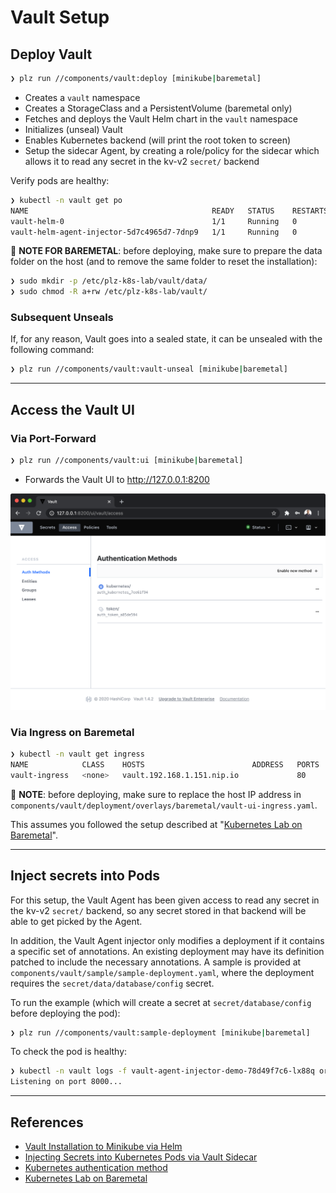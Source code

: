 # Vault Setup

## Deploy Vault
```bash
❯ plz run //components/vault:deploy [minikube|baremetal]
```
* Creates a `vault` namespace
* Creates a StorageClass and a PersistentVolume (baremetal only)
* Fetches and deploys the Vault Helm chart in the `vault` namespace
* Initializes (unseal) Vault
* Enables Kubernetes backend (will print the root token to screen)
* Setup the sidecar Agent, by creating a role/policy for the sidecar which allows it to read any secret in the kv-v2 `secret/` backend

Verify pods are healthy:
```bash
❯ kubectl -n vault get po
NAME                                         READY   STATUS    RESTARTS   AGE
vault-helm-0                                 1/1     Running   0          2m2s
vault-helm-agent-injector-5d7c4965d7-7dnp9   1/1     Running   0          2m3s
```

📝 **NOTE FOR BAREMETAL**: before deploying, make sure to prepare
the data folder on the host (and to remove the same folder to reset the installation):
```bash
❯ sudo mkdir -p /etc/plz-k8s-lab/vault/data/
❯ sudo chmod -R a+rw /etc/plz-k8s-lab/vault/
```


### Subsequent Unseals
If, for any reason, Vault goes into a sealed state, it can be unsealed with the following command:
```bash
❯ plz run //components/vault:vault-unseal [minikube|baremetal]
```


---


## Access the Vault UI

### Via Port-Forward
```bash
❯ plz run //components/vault:ui [minikube|baremetal]
```
* Forwards the Vault UI to http://127.0.0.1:8200

![](../../.github/components/vault_ui.png)

### Via Ingress on Baremetal
```bash
❯ kubectl -n vault get ingress
NAME            CLASS    HOSTS                        ADDRESS   PORTS   AGE
vault-ingress   <none>   vault.192.168.1.151.nip.io             80      49s
```

📝 **NOTE**: before deploying, make sure to replace the host IP address in
`components/vault/deployment/overlays/baremetal/vault-ui-ingress.yaml`.

This assumes you followed the setup described at "[Kubernetes Lab on Baremetal](https://www.marcolancini.it/2021/blog-kubernetes-lab-baremetal/)".


---


## Inject secrets into Pods
For this setup, the Vault Agent has been given access to read any secret in the kv-v2 `secret/` backend, so any secret stored in that backend will be able to get picked by the Agent.

In addition, the Vault Agent injector only modifies a deployment if it contains a specific set of annotations. An existing deployment may have its definition patched to include the necessary annotations.
A sample is provided at `components/vault/sample/sample-deployment.yaml`, where the deployment requires the `secret/data/database/config` secret.

To run the example (which will create a secret at `secret/database/config` before deploying the pod):
```bash
❯ plz run //components/vault:sample-deployment [minikube|baremetal]
```

To check the pod is healthy:
```bash
❯ kubectl -n vault logs -f vault-agent-injector-demo-78d49f7c6-lx88q orgchart
Listening on port 8000...
```


---


## References
* [Vault Installation to Minikube via Helm](https://learn.hashicorp.com/vault/kubernetes/minikube)
* [Injecting Secrets into Kubernetes Pods via Vault Sidecar](https://learn.hashicorp.com/vault/kubernetes/sidecar)
* [Kubernetes authentication method](https://www.vaultproject.io/docs/auth/kubernetes.html)
* [Kubernetes Lab on Baremetal](https://www.marcolancini.it/2021/blog-kubernetes-lab-baremetal/)
